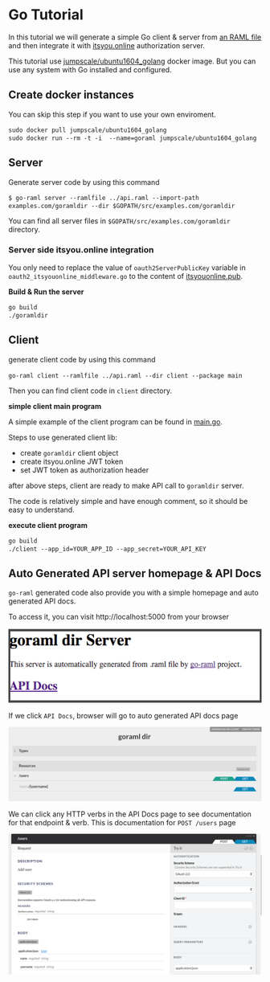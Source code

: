 # Go Tutorial

In this tutorial we will generate a simple Go client & server from [an RAML file](../api.raml) and then integrate it
with [itsyou.online](https://www.itsyou.online/) authorization server.

This tutorial use [jumpscale/ubuntu1604_golang](https://hub.docker.com/r/jumpscale/ubuntu1604_golang/) docker image.
But you can use any system with Go installed and configured.

## Create docker instances

You can skip this step if you want to use your own enviroment.

```
sudo docker pull jumpscale/ubuntu1604_golang
sudo docker run --rm -t -i  --name=goraml jumpscale/ubuntu1604_golang
```

## Server

Generate server code by using this command
```
$ go-raml server --ramlfile ../api.raml --import-path examples.com/goramldir --dir $GOPATH/src/examples.com/goramldir
```

You can find all server files in `$GOPATH/src/examples.com/goramldir` directory.


### Server side itsyou.online integration

You only need to replace the value of `oauth2ServerPublicKey` variable in `oauth2_itsyouonline_middleware.go`
to the content of [itsyouonline.pub](../itsyouonline.pub).


**Build & Run the server**
```
go build
./goramldir
```

## Client

generate client code by using this command

`go-raml client --ramlfile ../api.raml --dir client --package main`

Then you can find client code in `client` directory.


**simple client main program**

A simple example of the client program can be found in [main.go](client/main.go).

Steps to use generated client lib:

- create `goramldir` client object
- create itsyou.online JWT token
- set JWT token as authorization header

after above steps, client are ready to make API call to `goramldir` server.

The code is relatively simple and have enough comment, so it should be easy to understand. 

**execute client program**

```
go build
./client --app_id=YOUR_APP_ID --app_secret=YOUR_API_KEY
```

## Auto Generated API server homepage & API Docs

`go-raml` generated code also provide you with a simple homepage and auto generated API docs.

To access it, you can visit http://localhost:5000 from your browser

![API server homepage](images/api_home.png)

If we click `API Docs`, browser will go to auto generated API docs page

![API Docs](images/apidocs_home.png)

We can click any HTTP verbs in the API Docs page to see documentation for that endpoint & verb.
This is documentation for `POST /users` page

![POST /users](images/apidocs_post_details.png)
